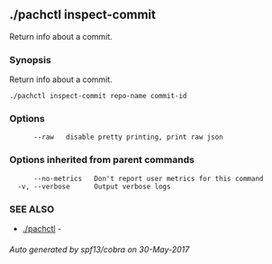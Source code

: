 ## ./pachctl inspect-commit

Return info about a commit.

### Synopsis


Return info about a commit.

```
./pachctl inspect-commit repo-name commit-id
```

### Options

```
      --raw   disable pretty printing, print raw json
```

### Options inherited from parent commands

```
      --no-metrics   Don't report user metrics for this command
  -v, --verbose      Output verbose logs
```

### SEE ALSO
* [./pachctl](./pachctl.md)	 - 

###### Auto generated by spf13/cobra on 30-May-2017
